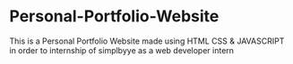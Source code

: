 # Personal-Portfolio-Website
This is a Personal Portfolio Website made  using HTML CSS &amp; JAVASCRIPT in order to internship of simplbyye as a web developer intern
